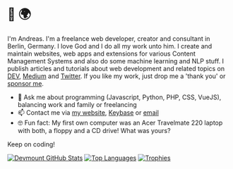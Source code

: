 # 👋 🌍

I'm Andreas. I'm a freelance web developer, creator and consultant in Berlin, Germany. I love God and I do all my work unto him. I create and maintain websites, web apps and extensions for various Content Management Systems and also do some machine learning and NLP stuff. I publish articles and tutorials about web development and related topics on [DEV](https://dev.to/devmount), [Medium](https://medium.com/@devmount) and [Twitter](https://twitter.com/devmount). If you like my work, just drop me a 'thank you' or [sponsor me](https://github.com/sponsors/devmount).

- 💬 Ask me about programming (Javascript, Python, PHP, CSS, VueJS), balancing work and family or freelancing
- 📫 Contact me via [my website](https://devmount.de/en#contact), [Keybase](https://keybase.io/devmount) or [email](mailto:hello@devmount.de)
- 🤓 Fun fact: My first own computer was an Acer Travelmate 220 laptop with both, a floppy and a CD drive! What was yours?

Keep on coding!


[![Devmount GitHub Stats](https://github-readme-stats.vercel.app/api?username=devmount&include_all_commits=true&show_icons=true&count_private=true&title_color=234567&icon_color=234567&text_color=c9d1d9&bg_color=0d1117&hide_border=true&hide_title=true)](https://devmount.com)
[![Top Languages](https://github-readme-stats.vercel.app/api/top-langs/?username=devmount&layout=compact&langs_count=8&title_color=234567&icon_color=234567&text_color=c9d1d9&bg_color=0d1117&hide_border=true&hide_title=true)](https://devmount.com)
[![Trophies](https://github-profile-trophy.vercel.app/?username=devmount&rank=SECRET,SSS,SS,S,AAA&theme=nord&no-bg=true&no-frame=true&margin-w=35&column=6)](https://devmount.com)

